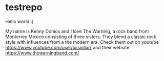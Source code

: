 # testrepo
Hello world :)

My name is Kenny Donios and I love The Warning, a rock band from Monterrey Mexico consisting of three sisters. They blend a classic rock style with influences from a the modern  era. Check them out on youtube
https://www.youtube.com/user/luisvillarr and their website https://www.thewarningband.com/

